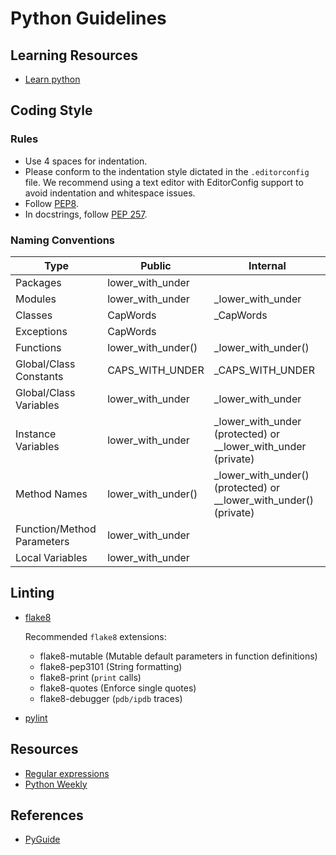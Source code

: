 # Python Guidelines

## Learning Resources

- [Learn python](https://www.learnpython.org/)

## Coding Style

### Rules

- Use 4 spaces for indentation.
- Please conform to the indentation style dictated in the `.editorconfig` file. We recommend using a
  text editor with EditorConfig support to avoid indentation and whitespace issues.
- Follow [PEP8](https://www.python.org/dev/peps/pep-0008/).
- In docstrings, follow [PEP 257](https://www.python.org/dev/peps/pep-0257/).

### Naming Conventions

|Type                               |Public                    |Internal|
|-----------------------------------|--------------------------|--------|
|Packages                           |lower\_with\_under        ||
|Modules                            |lower\_with\_under        |\_lower\_with\_under|
|Classes                            |CapWords                  |\_CapWords|
|Exceptions                         |CapWords                  ||
|Functions                          |lower\_with\_under()      |\_lower\_with\_under()|
|Global/Class Constants             |CAPS\_WITH\_UNDER         |\_CAPS\_WITH\_UNDER|
|Global/Class Variables             |lower\_with\_under        |\_lower\_with\_under|
|Instance Variables                 |lower\_with\_under        |\_lower\_with\_under (protected) or \_\_lower\_with\_under (private)|
|Method Names                       |lower\_with\_under()      |\_lower\_with\_under() (protected) or \_\_lower\_with\_under() (private)|
|Function/Method Parameters         |lower\_with\_under        ||
|Local Variables                    |lower\_with\_under        ||

## Linting

- [flake8](https://pypi.python.org/pypi/flake8)

  Recommended `flake8` extensions:
  - flake8-mutable (Mutable default parameters in function definitions)
  - flake8-pep3101 (String formatting)
  - flake8-print (`print` calls)
  - flake8-quotes (Enforce single quotes)
  - flake8-debugger (`pdb/ipdb` traces)

- [pylint](https://www.pylint.org/)

## Resources

- [Regular expressions](https://pythex.org)
- [Python Weekly](https://www.pythonweekly.com/)

## References

- [PyGuide](https://google.github.io/styleguide/pyguide.html)